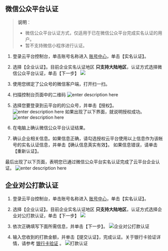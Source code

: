## 微信公众平台认证
>**说明**：
>- 微信公众平台认证方式，仅适用于已在微信公众平台完成实名认证的用户。
>- 暂不支持微信小程序进行认证。

1. 登录云平台控制台，单击账号名称进入 [账号中心](http://console.tce.fsphere.cn/developer)，单击【实名认证】。

2. 选择【企业认证】。目前企业实名认证地区 **只支持大陆地区**，认证方式选择微信公众平台认证，单击【下一步】
![](https:http://imgcache.tcecqpoc.fsphere.cn/image/mc.qcloudimg.com/static/img/66551853d9f9c19f1b2733b1dc0baf47/image.png)
3. 使用您绑定了公众号的微信客户端，打开扫一扫。

4. 扫描控制台页面中的二维码
![enter description here][3]
5. 选择您要登录到云平台的的公众号，并单击【授权】。
![enter description here][4]
如果出现了以下界面，就说明授权成功。
![enter description here][5]
6. 在电脑上确认微信公众平台认证结果。

7. 确认企业相关信息。如果信息正确，请勾选授权云平台使用以上信息作为该帐号的实名认证信息，并单击【确认信息真实有效】。
   如果信息错误，请单击【重新认证】。

最后出现了以下页面，表明您已通过微信公众平台实名认证完成了云平台企业认证。
![enter description here][8]

  [1]: http://imgcache.tcecqpoc.fsphere.cn/image/mc.qcloudimg.com/static/img/4ec7c450edb1ad4c3728289b1c3a2fac/Step1.png
  [2]: http://imgcache.tcecqpoc.fsphere.cn/image/mc.qcloudimg.com/static/img/db96dab81ea00394de4ef2c89bbff5f5/step2.1.png
  [3]: http://imgcache.tcecqpoc.fsphere.cn/image/mc.qcloudimg.com/static/img/ddd5b507f9c4280d54ef74cd2fac4eee/step2.2.png
  [4]: http://imgcache.tcecqpoc.fsphere.cn/image/mc.qcloudimg.com/static/img/9d7d8182b7facd0df6fd28cd1597ce58/step2.3.png
  [5]: http://imgcache.tcecqpoc.fsphere.cn/image/mc.qcloudimg.com/static/img/f922081ddb134fe4858b8ada75ed50f3/step2.4.png
  [6]: http://imgcache.tcecqpoc.fsphere.cn/image/mc.qcloudimg.com/static/img/6a0c0dc6cbbd0a66b89a944e56351378/3-1.png
  [7]: http://imgcache.tcecqpoc.fsphere.cn/image/mc.qcloudimg.com/static/img/f28781dfeb7bdde7427f0995456128a2/3-2.png
  [8]: http://imgcache.tcecqpoc.fsphere.cn/image/mc.qcloudimg.com/static/img/3d93ee998f9b3d8e969b2b9f288da0a1/3-3.png
## 企业对公打款认证
1. 登录云平台控制台，单击账号名称进入 [账号中心](http://console.tce.fsphere.cn/developer)，单击【实名认证】。

2. 选择【企业认证】。目前企业实名认证地区 **只支持大陆地区**，认证方式选择企业对公打款认证，单击【下一步】
![](https:http://imgcache.tcecqpoc.fsphere.cn/image/mc.qcloudimg.com/static/img/66551853d9f9c19f1b2733b1dc0baf47/image.png)
3. 依次正确填写下面所需信息，并单击【下一步】。
![企业对公打款认证](http://imgcache.tcecqpoc.fsphere.cn/image/mc.qcloudimg.com/static/img/9630c985e1587760d6b6f15f5ab7a7a8/image.png)
4. 输入您收到的打款金额，并单击【提交认证】，完成认证。关于银行卡验证详情，请参考 [银行卡验证](/document/product/378/3631) 。
![打款认证](http://imgcache.tcecqpoc.fsphere.cn/image/mc.qcloudimg.com/static/img/5529b0af22fa50ef78faf58c5aa93961/image.png)
